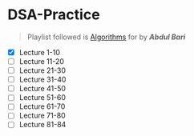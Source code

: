 # DSA-Practice

> Playlist followed is  [Algorithms](https://tinyurl.com/y3s8ww4a) for  by ***Abdul Bari***

- [x] Lecture 1-10
- [ ] Lecture 11-20
- [ ] Lecture 21-30
- [ ] Lecture 31-40
- [ ] Lecture 41-50
- [ ] Lecture 51-60
- [ ] Lecture 61-70
- [ ] Lecture 71-80
- [ ] Lecture 81-84